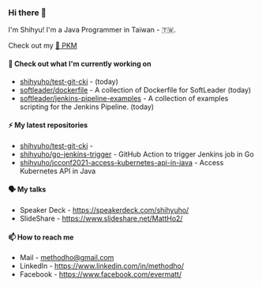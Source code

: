 ### Hi there 👋

I'm Shihyu! I'm a Java Programmer in Taiwan - 🇹🇼. 

Check out my [🌱 PKM](https://shihyuho.github.io/pkm/)

#### 👷 Check out what I'm currently working on

- [shihyuho/test-git-cki](https://github.com/shihyuho/test-git-cki) -  (today)
- [softleader/dockerfile](https://github.com/softleader/dockerfile) - A collection of Dockerfile for SoftLeader (today)
- [softleader/jenkins-pipeline-examples](https://github.com/softleader/jenkins-pipeline-examples) - A collection of examples scripting for the Jenkins Pipeline. (today)

#### ⚡ My latest repositories

- [shihyuho/test-git-cki](https://github.com/shihyuho/test-git-cki) - 
- [shihyuho/go-jenkins-trigger](https://github.com/shihyuho/go-jenkins-trigger) - GitHub Action to trigger Jenkins job in Go
- [shihyuho/jcconf2021-access-kubernetes-api-in-java](https://github.com/shihyuho/jcconf2021-access-kubernetes-api-in-java) - Access Kubernetes API in Java

#### 🗣️ My talks

- Speaker Deck - https://speakerdeck.com/shihyuho/
- SlideShare - https://www.slideshare.net/MattHo2/

#### 📫 How to reach me

- Mail - methodho@gmail.com
- LinkedIn - https://www.linkedin.com/in/methodho/
- Facebook - https://www.facebook.com/evermatt/


